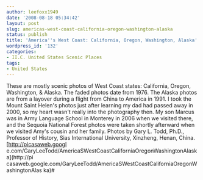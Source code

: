 ```yaml
---
author: leefoxx1949
date: '2008-08-18 05:34:42'
layout: post
slug: americas-west-coast-california-oregon-washington-alaska
status: publish
title: 'America''s West Coast: California, Oregon, Washington, Alaska'
wordpress_id: '132'
categories:
- II.C. United States Scenic Places
tags:
- United States
---
```


These are mostly scenic photos of West Coast states: California, Oregon,
Washington, & Alaska. The faded photos date from 1976. The Alaska photos are
from a layover during a flight from China to America in 1991. I took the Mount
Saint Helen's photos just after learning my dad had passed away in 2000, so my
heart wasn't really into the photography then. My son Marcus was in Army
Language School in Monterey in 2006 when we visited there, and the Sequoia
National Forest photos were taken shortly afterward when we visited Amy's
cousin and her family. Photos by Gary L. Todd, Ph.D., Professor of History,
Sias International University, Xinzheng, Henan, China. [http://picasaweb.googl
e.com/GaryLeeTodd/AmericaSWestCoastCaliforniaOregonWashingtonAlaska](http://pi
casaweb.google.com/GaryLeeTodd/AmericaSWestCoastCaliforniaOregonWashingtonAlas
ka)#

